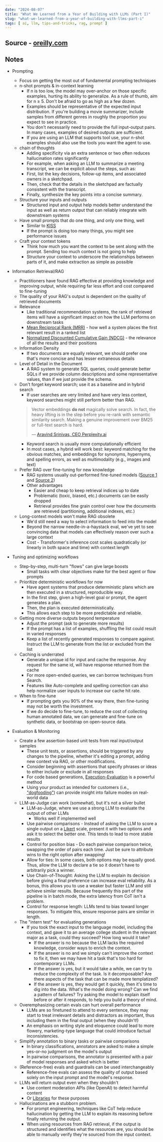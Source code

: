 ```yaml
---
date: "2024-08-07"
title: "What We Learned from a Year of Building with LLMs (Part I)"
slug: "what-we-learned-from-a-year-of-building-with-llms-part-i"
tags: [ ai, llm, tips-and-tricks, rag, prompt ]
---
```




## Source - [oreilly.com][1]

## Notes
* Prompting
  * Focus on getting the most out of fundamental prompting techniques
  * n-shot prompts & in-context learning
    * If n is too low, the model may over-anchor on those specific examples, hurting its ability to generalize. As a rule of thumb, aim for n ≥ 5. Don't be afraid to go as high as a few dozen.
    * Examples should be representative of the expected input distribution. If you're building a movie summarizer, include samples from different genres in roughly the proportion you expect to see in practice.
    * You don't necessarily need to provide the full input-output pairs. In many cases, examples of desired outputs are sufficient.
    * If you are using an LLM that supports tool use, your n-shot examples should also use the tools you want the agent to use.
  * chain of thoughts
    * Adding specificity via an extra sentence or two often reduces hallucination rates significantly
    *  For example, when asking an LLM to summarize a meeting transcript, we can be explicit about the steps, such as:
      * First, list the key decisions, follow-up items, and associated owners in a sketchpad.
      * Then, check that the details in the sketchpad are factually consistent with the transcript.
      * Finally, synthesize the key points into a concise summary.
  * Structure your inputs and outputs
    * Structured input and output help models better understand the input as well as return output that can reliably integrate with downstream systems
  * Have small prompts that do one thing, and only one thing, well
    * Similar to [KISS][2]
    * If the prompt is doing too many things, you might see performance issues
  * Craft your context tokens
    * Think how much you want the context to be sent along with the prompt. Sending too much context is not going to help
    * Structure your context to underscore the relationships between parts of it, and make extraction as simple as possible
* Information Retrieval/RAG
  * Practitioners have found RAG effective at providing knowledge and improving output, while requiring far less effort and cost compared to fine-tuning
  * The quality of your RAG's output is dependent on the quality of retrieved documents
  * Relevance
    * Like traditional recommendation systems, the rank of retrieved items will have a significant impact on how the LLM performs on downstream tasks
    * [Mean Reciprocal Rank (MRR)][3] - how well a system places the first relevant result in a ranked list
    * [Normalized Discounted Cumulative Gain (NDCG)][4] - the relevance of all the results and their positions
  * Information Density
    * If two documents are equally relevant, we should prefer one that's more concise and has lesser extraneous details
  * Level of Detail in the Document
    * A RAG system to generate SQL queries, could generate better SQLs if we provide column descriptions and some representative values, than if we just provide the schema.
  * Don't forget keyword search; use it as a baseline and in hybrid search
    * If user searches are very limited and have very less context, keyword searches might still perform better than RAG.
    > Vector embeddings **do not** magically solve search. In fact, the heavy lifting is in the step before you re-rank with semantic similarity search. Making a genuine improvement over BM25 or full-text search is hard.
    >
    > — [Aravind Srinivas, CEO Perplexity.ai][5]
    * Keyword search is usually more computationally efficient
    * In most cases, a hybrid will work best: keyword matching for the obvious matches, and embeddings for synonyms, hypernyms, and spelling errors, as well as multimodality (e.g., images and text)
  * Prefer RAG over fine-tuning for new knowledge
    * RAG systems usually out-performed fine-tuned models ([Source 1][6] and [Source 2][7])
    * Other advantages
      * Easier and cheap to keep retrieval indices up to date
      * Problematic (toxic, biased, etc.) documents can be easily dropped
      * Retrieval provides fine grain control over how the documents are retrieved (partitioning, additional indexes, etc.)
  * Long-context models won't make RAG obsolete
    * We'd still need a way to select information to feed into the model
    * Beyond the narrow needle-in-a-haystack eval, we've yet to see convincing data that models can effectively reason over such a large context
    * Cost - Transformer's inference cost scales quadratically (or linearly in both space and time) with context length
* Tuning and optimizing workflows
  * Step-by-step, multi-turn "flows" can give large boosts
    * Small tasks with clear objectives make for the best agent or flow prompts
  * Prioritize deterministic workflows for now
    * Have agent systems that produce deterministic plans which are then executed in a structured, reproducible way.
    * In the first step, given a high-level goal or prompt, the agent generates a plan.
    * Then, the plan is executed deterministically.
    * This allows each step to be more predictable and reliable.
  * Getting more diverse outputs beyond temperature
    * Adjust the prompt (ask to generate more results)
    * If the prompt has a list of examples, shuffling the list could result in varied responses
    * Keep a list of recently generated responses to compare against. Instruct the LLM to generate from the list or excluded from the list
  * Caching is underrated
    * Generate a unique id for input and cache the response. Any request for the same id, will have response returned from the cache
    * For more open-ended queries, we can borrow techniques from Search.
    * Features like Auto-complete and spelling correction can also help normalize user inputs to increase our cache hit rate.
  * When to fine-tune
    * If prompting gets you 90% of the way there, then fine-tuning may not be worth the investment.
    * If we do decide to fine-tune, to reduce the cost of collecting human annotated data, we can generate and fine-tune on synthetic data, or bootstrap on open-source data.
* Evaluation & Monitoring
  * Create a few assertion-based unit tests from real input/output samples
    * These unit tests, or assertions, should be triggered by any changes to the pipeline, whether it's editing a prompt, adding new context via RAG, or other modifications.
    * Consider beginning with assertions that specify phrases or ideas to either include or exclude in all responses
    * For code based generations, [Execution-Evaluation][8] is a powerful method
    * Using your product as intended for customers (i.e., ["dogfooding"][10]) can provide insight into failure modes on real-world data
  * LLM-as-Judge can work (somewhat), but it's not a silver bullet
    * LLM-as-Judge, where we use a strong LLM to evaluate the output of other LLMs
      * Works well if implemented well
    * Use pairwise comparisons - Instead of asking the LLM to score a single output on a [Likert][11] scale, present it with two options and ask it to select the better one. This tends to lead to more stable results
    * Control for position bias - Do each pairwise comparison twice, swapping the order of pairs each time. Just be sure to attribute wins to the right option after swapping!
    * Allow for ties: In some cases, both options may be equally good. Thus, allow the LLM to declare a tie so it doesn't have to arbitrarily pick a winner.
    * Use Chain-of-Thought: Asking the LLM to explain its decision before giving a final preference can increase eval reliability. As a bonus, this allows you to use a weaker but faster LLM and still achieve similar results. Because frequently this part of the pipeline is in batch mode, the extra latency from CoT isn't a problem.
    * Control for response length: LLMs tend to bias toward longer responses. To mitigate this, ensure response pairs are similar in length.
  * The "intern test" for evaluating generations
    * If you took the exact input to the language model, including the context, and gave it to an average college student in the relevant major as a task, could they succeed? How long would it take?
      * If the answer is no because the LLM lacks the required knowledge, consider ways to enrich the context.
      * If the answer is no and we simply can't improve the context to fix it, then we may have hit a task that's too hard for contemporary LLMs.
      * If the answer is yes, but it would take a while, we can try to reduce the complexity of the task. Is it decomposable? Are there aspects of the task that can be made more templatized?
      * If the answer is yes, they would get it quickly, then it's time to dig into the data. What's the model doing wrong? Can we find a pattern of failures? Try asking the model to explain itself before or after it responds, to help you build a theory of mind.
  * Overemphasizing certain evals can hurt overall performance
    * LLMs are so finetuned to attend to every sentence, they may start to treat irrelevant details and distractors as important, thus including them in the final output (when they shouldn't!)
    * An emphasis on writing style and eloquence could lead to more flowery, marketing-type language that could introduce factual inconsistencies.
  * Simplify annotation to binary tasks or pairwise comparisons
    * In binary classifications, annotators are asked to make a simple yes-or-no judgment on the model's output
    * In pairwise comparisons, the annotator is presented with a pair of model responses and asked which is better
  * (Reference-free) evals and guardrails can be used interchangeably
    * Reference-free evals can assess the quality of output based solely on the input prompt and the model's response.
  * LLMs will return output even when they shouldn't
    * Use content moderation APIs (like OpenAI) to detect harmful content
    * Or [Libraries][11] for these purposes
  * Hallucinations are a stubborn problem.
    *  For prompt engineering, techniques like CoT help reduce hallucination by getting the LLM to explain its reasoning before finally returning the output.
    * When using resources from RAG retrieval, if the output is structured and identifies what the resources are, you should be able to manually verify they're sourced from the input context.



   [1]: https://www.oreilly.com/radar/what-we-learned-from-a-year-of-building-with-llms-part-i/
   [2]: https://en.wikipedia.org/wiki/KISS_principle
   [3]: https://en.wikipedia.org/wiki/Mean_reciprocal_rank
   [4]: https://en.wikipedia.org/wiki/Discounted_cumulative_gain
   [5]: https://x.com/AravSrinivas/status/1737886080555446552
   [6]: https://arxiv.org/abs/2312.05934
   [7]: https://arxiv.org/abs/2401.08406
   [8]: https://www.semanticscholar.org/paper/Execution-Based-Evaluation-for-Open-Domain-Code-Wang-Zhou/1bed34f2c23b97fd18de359cf62cd92b3ba612c3
   [9]: https://en.wikipedia.org/wiki/Likert_scale
  [10]: https://en.wikipedia.org/wiki/Eating_your_own_dog_food
  [11]: https://github.com/topics/pii-detection
